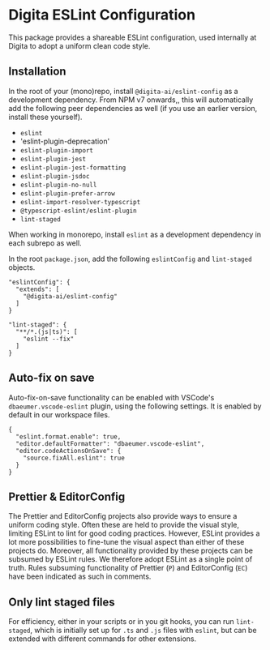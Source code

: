 
# Digita ESLint Configuration

This package provides a shareable ESLint configuration, used internally at Digita to adopt a uniform clean code style.

## Installation

In the root of your (mono)repo, install `@digita-ai/eslint-config` as a development dependency. From NPM v7 onwards,, this will automatically add the following peer dependencies as well (if you use an earlier version, install these yourself). 

- `eslint`
- 'eslint-plugin-deprecation'
- `eslint-plugin-import`
- `eslint-plugin-jest`
- `eslint-plugin-jest-formatting`
- `eslint-plugin-jsdoc`
- `eslint-plugin-no-null`
- `eslint-plugin-prefer-arrow`
- `eslint-import-resolver-typescript`
- `@typescript-eslint/eslint-plugin`
- `lint-staged`

When working in monorepo, install `eslint` as a development dependency in each subrepo as well.

In the root `package.json`, add the following `eslintConfig` and `lint-staged` objects.

```
"eslintConfig": {
  "extends": [
    "@digita-ai/eslint-config"
  ]
}
```

```
"lint-staged": {
  "**/*.(js|ts)": [
    "eslint --fix"
  ]
}
```

## Auto-fix on save

Auto-fix-on-save functionality can be enabled with VSCode's `dbaeumer.vscode-eslint` plugin, using the following settings. It is enabled by default in our workspace files.

```
{
  "eslint.format.enable": true,
  "editor.defaultFormatter": "dbaeumer.vscode-eslint",
  "editor.codeActionsOnSave": {
    "source.fixAll.eslint": true
  }
}
```

## Prettier & EditorConfig

The Prettier and EditorConfig projects also provide ways to ensure a uniform coding style. Often these are held to provide the visual style, limiting ESLint to lint for good coding practices. However, ESLint provides a lot more possibilities to fine-tune the visual aspect than either of these projects do. Moreover, all functionality provided by these projects can be subsumed by ESLint rules. We therefore adopt ESLint as a single point of truth. Rules subsuming functionality of Prettier (`P`) and EditorConfig (`EC`) have been indicated as such in comments.


## Only lint staged files

For efficiency, either in your scripts or in you git hooks, you can run `lint-staged`, which is initially set up for `.ts` and `.js` files with `eslint`, but can be extended with different commands for other extensions.